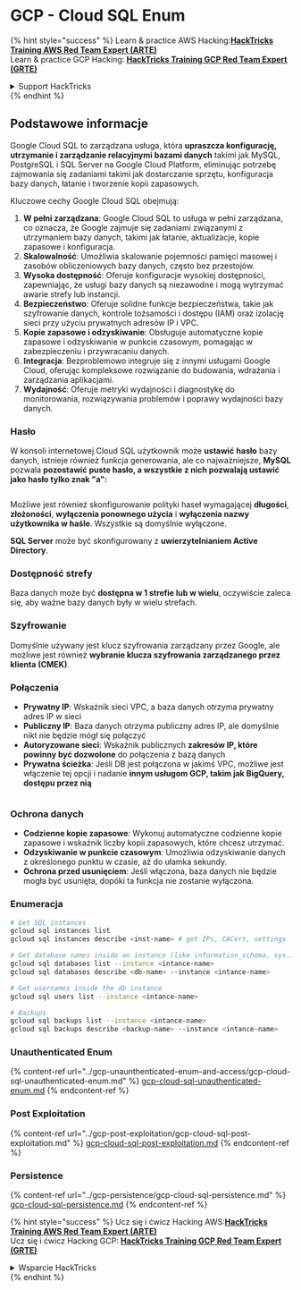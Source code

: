 # GCP - Cloud SQL Enum

{% hint style="success" %}
Learn & practice AWS Hacking:<img src="../../../.gitbook/assets/image (1).png" alt="" data-size="line">[**HackTricks Training AWS Red Team Expert (ARTE)**](https://training.hacktricks.xyz/courses/arte)<img src="../../../.gitbook/assets/image (1).png" alt="" data-size="line">\
Learn & practice GCP Hacking: <img src="../../../.gitbook/assets/image (2).png" alt="" data-size="line">[**HackTricks Training GCP Red Team Expert (GRTE)**<img src="../../../.gitbook/assets/image (2).png" alt="" data-size="line">](https://training.hacktricks.xyz/courses/grte)

<details>

<summary>Support HackTricks</summary>

* Check the [**subscription plans**](https://github.com/sponsors/carlospolop)!
* **Join the** 💬 [**Discord group**](https://discord.gg/hRep4RUj7f) or the [**telegram group**](https://t.me/peass) or **follow** us on **Twitter** 🐦 [**@hacktricks\_live**](https://twitter.com/hacktricks\_live)**.**
* **Share hacking tricks by submitting PRs to the** [**HackTricks**](https://github.com/carlospolop/hacktricks) and [**HackTricks Cloud**](https://github.com/carlospolop/hacktricks-cloud) github repos.

</details>
{% endhint %}

## Podstawowe informacje

Google Cloud SQL to zarządzana usługa, która **upraszcza konfigurację, utrzymanie i zarządzanie relacyjnymi bazami danych** takimi jak MySQL, PostgreSQL i SQL Server na Google Cloud Platform, eliminując potrzebę zajmowania się zadaniami takimi jak dostarczanie sprzętu, konfiguracja bazy danych, łatanie i tworzenie kopii zapasowych.

Kluczowe cechy Google Cloud SQL obejmują:

1. **W pełni zarządzana**: Google Cloud SQL to usługa w pełni zarządzana, co oznacza, że Google zajmuje się zadaniami związanymi z utrzymaniem bazy danych, takimi jak łatanie, aktualizacje, kopie zapasowe i konfiguracja.
2. **Skalowalność**: Umożliwia skalowanie pojemności pamięci masowej i zasobów obliczeniowych bazy danych, często bez przestojów.
3. **Wysoka dostępność**: Oferuje konfiguracje wysokiej dostępności, zapewniając, że usługi bazy danych są niezawodne i mogą wytrzymać awarie strefy lub instancji.
4. **Bezpieczeństwo**: Oferuje solidne funkcje bezpieczeństwa, takie jak szyfrowanie danych, kontrole tożsamości i dostępu (IAM) oraz izolację sieci przy użyciu prywatnych adresów IP i VPC.
5. **Kopie zapasowe i odzyskiwanie**: Obsługuje automatyczne kopie zapasowe i odzyskiwanie w punkcie czasowym, pomagając w zabezpieczeniu i przywracaniu danych.
6. **Integracja**: Bezproblemowo integruje się z innymi usługami Google Cloud, oferując kompleksowe rozwiązanie do budowania, wdrażania i zarządzania aplikacjami.
7. **Wydajność**: Oferuje metryki wydajności i diagnostykę do monitorowania, rozwiązywania problemów i poprawy wydajności bazy danych.

### Hasło

W konsoli internetowej Cloud SQL użytkownik może **ustawić** **hasło** bazy danych, istnieje również funkcja generowania, ale co najważniejsze, **MySQL** pozwala **pozostawić puste hasło, a wszystkie z nich pozwalają ustawić jako hasło tylko znak "a":**

<figure><img src="../../../.gitbook/assets/image (14).png" alt=""><figcaption></figcaption></figure>

Możliwe jest również skonfigurowanie polityki haseł wymagającej **długości**, **złożoności**, **wyłączenia ponownego użycia** i **wyłączenia nazwy użytkownika w haśle**. Wszystkie są domyślnie wyłączone.

**SQL Server** może być skonfigurowany z **uwierzytelnianiem Active Directory**.

### Dostępność strefy

Baza danych może być **dostępna w 1 strefie lub w wielu**, oczywiście zaleca się, aby ważne bazy danych były w wielu strefach.

### Szyfrowanie

Domyślnie używany jest klucz szyfrowania zarządzany przez Google, ale możliwe jest również **wybranie klucza szyfrowania zarządzanego przez klienta (CMEK)**.

### Połączenia

* **Prywatny IP**: Wskaźnik sieci VPC, a baza danych otrzyma prywatny adres IP w sieci
* **Publiczny IP**: Baza danych otrzyma publiczny adres IP, ale domyślnie nikt nie będzie mógł się połączyć
* **Autoryzowane sieci**: Wskaźnik publicznych **zakresów IP, które powinny być dozwolone** do połączenia z bazą danych
* **Prywatna ścieżka**: Jeśli DB jest połączona w jakimś VPC, możliwe jest włączenie tej opcji i nadanie **innym usługom GCP, takim jak BigQuery, dostępu przez nią**

<figure><img src="../../../.gitbook/assets/image (15).png" alt=""><figcaption></figcaption></figure>

### Ochrona danych

* **Codzienne kopie zapasowe**: Wykonuj automatyczne codzienne kopie zapasowe i wskaźnik liczby kopii zapasowych, które chcesz utrzymać.
* **Odzyskiwanie w punkcie czasowym**: Umożliwia odzyskiwanie danych z określonego punktu w czasie, aż do ułamka sekundy.
* **Ochrona przed usunięciem**: Jeśli włączona, baza danych nie będzie mogła być usunięta, dopóki ta funkcja nie zostanie wyłączona.

### Enumeracja
```bash
# Get SQL instances
gcloud sql instances list
gcloud sql instances describe <inst-name> # get IPs, CACert, settings

# Get database names inside an instance (like information_schema, sys...)
gcloud sql databases list --instance <intance-name>
gcloud sql databases describe <db-name> --instance <intance-name>

# Get usernames inside the db instance
gcloud sql users list --instance <intance-name>

# Backups
gcloud sql backups list --instance <intance-name>
gcloud sql backups describe <backup-name> --instance <intance-name>
```
### Unauthenticated Enum

{% content-ref url="../gcp-unaunthenticated-enum-and-access/gcp-cloud-sql-unauthenticated-enum.md" %}
[gcp-cloud-sql-unauthenticated-enum.md](../gcp-unaunthenticated-enum-and-access/gcp-cloud-sql-unauthenticated-enum.md)
{% endcontent-ref %}

### Post Exploitation

{% content-ref url="../gcp-post-exploitation/gcp-cloud-sql-post-exploitation.md" %}
[gcp-cloud-sql-post-exploitation.md](../gcp-post-exploitation/gcp-cloud-sql-post-exploitation.md)
{% endcontent-ref %}

### Persistence

{% content-ref url="../gcp-persistence/gcp-cloud-sql-persistence.md" %}
[gcp-cloud-sql-persistence.md](../gcp-persistence/gcp-cloud-sql-persistence.md)
{% endcontent-ref %}

{% hint style="success" %}
Ucz się i ćwicz Hacking AWS:<img src="../../../.gitbook/assets/image (1).png" alt="" data-size="line">[**HackTricks Training AWS Red Team Expert (ARTE)**](https://training.hacktricks.xyz/courses/arte)<img src="../../../.gitbook/assets/image (1).png" alt="" data-size="line">\
Ucz się i ćwicz Hacking GCP: <img src="../../../.gitbook/assets/image (2).png" alt="" data-size="line">[**HackTricks Training GCP Red Team Expert (GRTE)**<img src="../../../.gitbook/assets/image (2).png" alt="" data-size="line">](https://training.hacktricks.xyz/courses/grte)

<details>

<summary>Wsparcie HackTricks</summary>

* Sprawdź [**plany subskrypcyjne**](https://github.com/sponsors/carlospolop)!
* **Dołącz do** 💬 [**grupy Discord**](https://discord.gg/hRep4RUj7f) lub [**grupy telegram**](https://t.me/peass) lub **śledź** nas na **Twitterze** 🐦 [**@hacktricks\_live**](https://twitter.com/hacktricks\_live)**.**
* **Dziel się trikami hackingowymi, przesyłając PR-y do** [**HackTricks**](https://github.com/carlospolop/hacktricks) i [**HackTricks Cloud**](https://github.com/carlospolop/hacktricks-cloud) repozytoriów na githubie.

</details>
{% endhint %}
